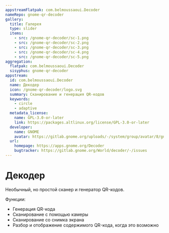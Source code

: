 ```yaml
---
appstreamFlatpak: com.belmoussaoui.Decoder
nameRepo: gnome-qr-decoder
gallery:
  title: Галерея
  type: slider
  items:
    - src: /gnome-qr-decoder/sc-1.png
    - src: /gnome-qr-decoder/sc-2.png
    - src: /gnome-qr-decoder/sc-3.png
    - src: /gnome-qr-decoder/sc-4.png
    - src: /gnome-qr-decoder/sc-5.png
aggregation:
  flatpak: com.belmoussaoui.Decoder
  sisyphus: gnome-qr-decoder
appstream:
  id: com.belmoussaoui.Decoder
  name: Декодер
  icon: /gnome-qr-decoder/logo.svg
  summary: Сканирование и генерация QR-кодов
  keywords:
    - circle
    - adaptive
  metadata_license:
    name: GPL-3.0-or-later
    link: https://packages.altlinux.org/license/GPL-3.0-or-later
  developer:
    name: GNOME
    avatar: https://gitlab.gnome.org/uploads/-/system/group/avatar/8/gnomelogo.png?width=48
  url:
    homepage: https://apps.gnome.org/Decoder
    bugtracker: https://gitlab.gnome.org/World/decoder/-/issues
---
```


# Декодер

Необычный, но простой сканер и генератор QR-кодов.

Функции:

* Генерация QR-кода
* Сканирование с помощью камеры
* Сканирование со снимка экрана
* Разбор и отображение содержимого QR-кода, когда это возможно

<AGWGallery />

<!--@include: @apps/_parts/install/content-repo.md-->
<!--@include: @apps/_parts/install/content-flatpak.md-->
